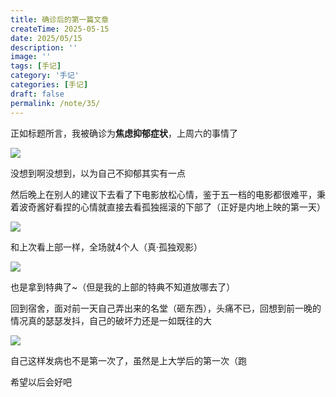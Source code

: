 ```yaml
---
title: 确诊后的第一篇文章
createTime: 2025-05-15
date: 2025/05/15
description: ''
image: ''
tags: [手记]
category: '手记'
categories: [手记]
draft: false 
permalink: /note/35/
---
```

正如标题所言，我被确诊为**焦虑抑郁症状**，上周六的事情了

![](https://mx-space.akio.top/api/v2/objects/icon/bv14emt3pmlr9aa0wn.jpg)

没想到啊没想到，以为自己不抑郁其实有一点

然后晚上在别人的建议下去看了下电影放松心情，鉴于五一档的电影都很难平，秉着波奇酱好看捏的心情就直接去看孤独摇滚的下部了（正好是内地上映的第一天）

![](https://mx-space.akio.top/api/v2/objects/icon/6jukip6eq8hkel2qhb.jpg)

和上次看上部一样，全场就4个人（真·孤独观影）

![](https://mx-space.akio.top/api/v2/objects/icon/4iawpwr9kaqtof3fpj.jpg)

也是拿到特典了~（但是我的上部的特典不知道放哪去了）

回到宿舍，面对前一天自己弄出来的名堂（砸东西），头痛不已，回想到前一晚的情况真的瑟瑟发抖，自己的破坏力还是一如既往的大

![](https://mx-space.akio.top/api/v2/objects/icon/fbnxatltpfruy720du.jpg)

自己这样发病也不是第一次了，虽然是上大学后的第一次（跑

希望以后会好吧